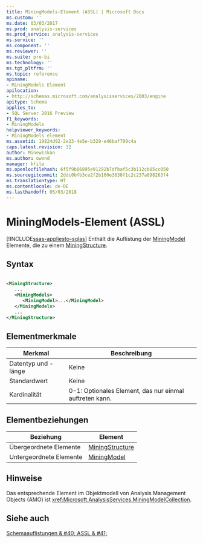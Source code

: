 ```yaml
---
title: MiningModels-Element (ASSL) | Microsoft Docs
ms.custom: ''
ms.date: 03/03/2017
ms.prod: analysis-services
ms.prod_service: analysis-services
ms.service: ''
ms.component: ''
ms.reviewer: ''
ms.suite: pro-bi
ms.technology: ''
ms.tgt_pltfrm: ''
ms.topic: reference
apiname:
- MiningModels Element
apilocation:
- http://schemas.microsoft.com/analysisservices/2003/engine
apitype: Schema
applies_to:
- SQL Server 2016 Preview
f1_keywords:
- MiningModels
helpviewer_keywords:
- MiningModels element
ms.assetid: 19824d92-2e23-4e5e-b329-e46baf709c4a
caps.latest.revision: 32
author: Minewiskan
ms.author: owend
manager: kfile
ms.openlocfilehash: 6f5f9b86895e91292b7dfbaf5c3b112cb85cc050
ms.sourcegitcommit: 2ddc0bfb3ce2f2b160e3638f1c2c237a898263f4
ms.translationtype: HT
ms.contentlocale: de-DE
ms.lasthandoff: 05/03/2018
---
```

# <a name="miningmodels-element-assl"></a>MiningModels-Element (ASSL)
[!INCLUDE[ssas-appliesto-sqlas](../../../includes/ssas-appliesto-sqlas.md)]
  Enthält die Auflistung der [MiningModel](../../../analysis-services/scripting/objects/miningmodel-element-assl.md) Elemente, die zu einem [MiningStructure](../../../analysis-services/scripting/objects/miningstructure-element-assl.md).  
  
## <a name="syntax"></a>Syntax  
  
```xml  
  
<MiningStructure>  
   ...  
   <MiningModels>  
      <MiningModel>...</MiningModel>  
   </MiningModels>  
   ...  
</MiningStructure>  
```  
  
## <a name="element-characteristics"></a>Elementmerkmale  
  
|Merkmal|Beschreibung|  
|--------------------|-----------------|  
|Datentyp und -länge|Keine|  
|Standardwert|Keine|  
|Kardinalität|0-1: Optionales Element, das nur einmal auftreten kann.|  
  
## <a name="element-relationships"></a>Elementbeziehungen  
  
|Beziehung|Element|  
|------------------|-------------|  
|Übergeordnete Elemente|[MiningStructure](../../../analysis-services/scripting/objects/miningstructure-element-assl.md)|  
|Untergeordnete Elemente|[MiningModel](../../../analysis-services/scripting/objects/miningmodel-element-assl.md)|  
  
## <a name="remarks"></a>Hinweise  
 Das entsprechende Element im Objektmodell von Analysis Management Objects (AMO) ist <xref:Microsoft.AnalysisServices.MiningModelCollection>.  
  
## <a name="see-also"></a>Siehe auch  
 [Schemaauflistungen & #40; ASSL & #41;](../../../analysis-services/scripting/collections/collections-assl.md)  
  
  

